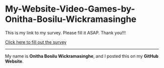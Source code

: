 # My-Website-Video-Games-by-Onitha-Bosilu-Wickramasinghe

This is my link to my survey. Please fill it ASAP. Thank you!!!

[Click here to fill out the survey](https://forms.office.com/Pages/ResponsePage.aspx?id=u6m260RjikmwQrwDBJF2RpHite8b9IpIi1F3wFh5_GdUM0RBRE9DVjNKQ1g1MloxRFZJNlhDRzFESy4u)

---

My name is **Onitha Bosilu Wickramasinghe**, and I posted this on my **GitHub Website**.
